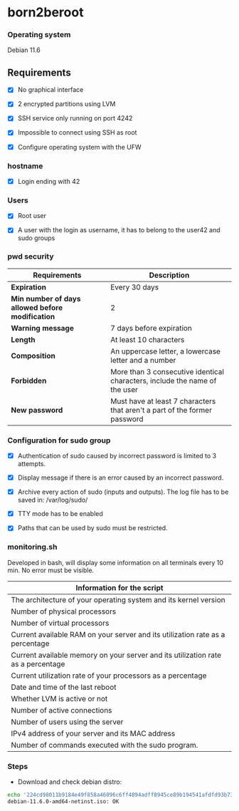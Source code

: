 # born2beroot
### Operating system
Debian 11.6

## Requirements
- [X] No graphical interface

- [X] 2 encrypted partitions using LVM

- [X] SSH service only running on port 4242

- [X] Impossible to connect using SSH as root

- [X] Configure operating system with the UFW

### hostname
- [X] Login ending with 42

### Users
- [X] Root user

- [X] A user with the login as username, it has to belong to the user42 and sudo groups

### pwd security
|Requirements |Description  |
|--- | --- |
| **Expiration**|Every 30 days|
| **Min number of days allowed before modification** |2|
| **Warning message**|7 days before expiration|
| **Length**|At least 10 characters|
| **Composition**|An uppercase letter, a lowercase letter and a number|
| **Forbidden**|More than 3 consecutive identical characters, include the name of the user|
| **New password**|Must have at least 7 characters that aren't a part of the former password|

### Configuration for sudo group
- [X] Authentication of sudo caused by incorrect password is limited to 3 attempts.

- [X] Display message if there is an error caused by an incorrect password.

- [X] Archive every action of sudo (inputs and outputs). The log file has to be saved in: /var/log/sudo/

- [X] TTY mode has to be enabled

- [X] Paths that can be used by sudo must be restricted.

### monitoring.sh

Developed in bash, will display some information on all terminals every 10 min. No error must be visible.

|Information for the script|
| --- |
|The architecture of your operating system and its kernel version|
|Number of physical processors|
|Number of virtual processors|
|Current available RAM on your server and its utilization rate as a percentage|
|Current available memory on your server and its utilization rate as a percentage|
|Current utilization rate of your processors as a percentage|
|Date and time of the last reboot|
|Whether LVM is active or not|
|Number of active connections|
|Number of users using the server|
| IPv4 address of your server and its MAC address|
| Number of commands executed with the sudo program.|

### Steps
* Download and check debian distro:
```bash
echo '224cd98011b9184e49f858a46096c6ff4894adff8945ce89b194541afdfd93b73b4666b0705234bd4dff42c0a914fdb6037dd0982efb5813e8a553d8e92e6f51  debian-11.6.0-amd64-netinst.iso' | sha512sum --check
debian-11.6.0-amd64-netinst.iso: OK
```

